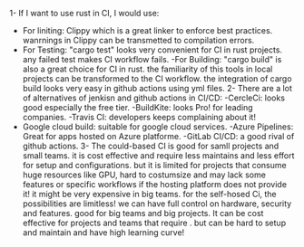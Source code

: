 1- If I want to use rust in CI, I would use:
- For liniting: Clippy which is a great linker to enforce best practices. wanrnings in Clippy can be transmetted to compilation errors.
- For Testing: "cargo test" looks very convenient for CI in rust projects. any failed test makes CI workflow fails.
-For Building: "cargo build" is also a great choice for CI in rust. the familiarity of this tools in local projects can be transformed to the CI workflow. the integration of cargo build looks very easy in github actions using yml files.
2- There are a lot of alternatives of jenkisn and github actions in CI/CD:
-CercleCi: looks good especially the free tier.
-BuildKite: looks Pro! for leading companies.
-Travis CI: developers keeps complaining about it!
- Google cloud build: suitable for google cloud services.
-Azure Pipelines: Great for apps hosted on Azure platforme.
-GitLab CI/CD: a good rival of github actions.
3- The could-based CI is good for samll projects and small teams. it is cost effective and require less maintains and less effort for setup and configurations. but it is limited for projects that consume huge resources like GPU, hard to costumsize and may lack some features or specific workflows if the hosting platform does not provide it! it might be very expensive in big teams.
for the self-hosed Ci, the possibilities are limitless! we can have full control on hardware, security and features. good for big teams and big projects. It can be cost effective for projects and teams that require . but can be hard to setup and maintain and have high learning curve!

